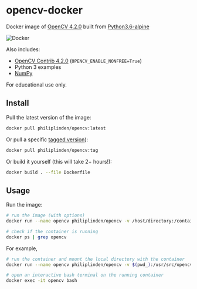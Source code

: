 # opencv-docker

Docker image of [OpenCV 4.2.0](https://github.com/opencv/opencv/releases/tag/4.2.0) built from [Python3.6-alpine](https://hub.docker.com/_/python)

![Docker](https://github.com/philiplinden/opencv-docker/workflows/Docker/badge.svg)

Also includes:

- [OpenCV Contrib 4.2.0](https://github.com/opencv/opencv_contrib/releases/tag/4.2.0) (`OPENCV_ENABLE_NONFREE=True`)
- Python 3 examples
- [NumPy](https://numpy.org/)

For educational use only.

## Install

Pull the latest version of the image:

```bash
docker pull philiplinden/opencv:latest
```

Or pull a specific [tagged version](https://github.com/philiplinden/opencv-docker/tags)):

```bash
docker pull philiplinden/opencv:tag
```

Or build it yourself (this will take 2+ hours!):

```bash
docker build . --file Dockerfile
```

## Usage

Run the image:

```bash
# run the image (with options)
docker run --name opencv philiplinden/opencv -v /host/directory:/container/directory --other --options command_to_run

# check if the container is running
docker ps | grep opencv
```

For example,

```bash
# run the container and mount the local directory with the container
docker run --name opencv philiplinden/opencv -v $(pwd_):/usr/src/opencv -it

# open an interactive bash terminal on the running container
docker exec -it opencv bash
```

